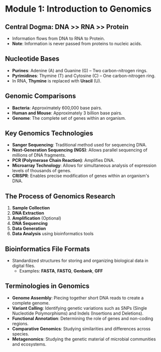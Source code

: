 # Module 1: Introduction to Genomics

## Central Dogma: DNA >> RNA >> Protein
- Information flows from DNA to RNA to Protein.
- **Note**: Information is never passed from proteins to nucleic acids.

## Nucleotide Bases
- **Purines**: Adenine (A) and Guanine (G) – Two carbon-nitrogen rings.
- **Pyrimidines**: Thymine (T) and Cytosine (C) – One carbon-nitrogen ring.
- In RNA, **Thymine** is replaced with **Uracil** (U).

## Genomic Comparisons
- **Bacteria**: Approximately 600,000 base pairs.
- **Human and Mouse**: Approximately 3 billion base pairs.
- **Genome**: The complete set of genes within an organism.

## Key Genomics Technologies
- **Sanger Sequencing**: Traditional method used for sequencing DNA.
- **Next-Generation Sequencing (NGS)**: Allows parallel sequencing of millions of DNA fragments.
- **PCR (Polymerase Chain Reaction)**: Amplifies DNA.
- **Microarray Technology**: Allows for simultaneous analysis of expression levels of thousands of genes.
- **CRISPR**: Enables precise modification of genes within an organism's DNA.

## The Process of Genomics Research
1. **Sample Collection**
2. **DNA Extraction**
3. **Amplification** (Optional)
4. **DNA Sequencing**
5. **Data Generation**
6. **Data Analysis** using bioinformatics tools

## Bioinformatics File Formats
- Standardized structures for storing and organizing biological data in digital files.
  - Examples: **FASTA**, **FASTQ**, **Genbank**, **GFF**

## Terminologies in Genomics
- **Genome Assembly**: Piecing together short DNA reads to create a complete genome.
- **Variant Calling**: Identifying genetic variations such as SNPs (Single Nucleotide Polymorphisms) and Indels (Insertions and Deletions).
- **Functional Annotation**: Determining the role of genes and non-coding regions.
- **Comparative Genomics**: Studying similarities and differences across species.
- **Metagenomics**: Studying the genetic material of microbial communities and ecosystems.
